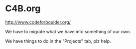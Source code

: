 # C4B.org
http://www.codeforboulder.org/

We have to migrate what we have into something of our own.

We have things to do in the "Projects" tab, plz help.

